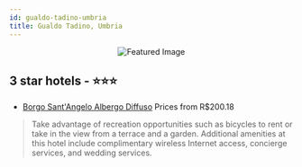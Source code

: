 ```yaml
---
id: gualdo-tadino-umbria
title: Gualdo Tadino, Umbria
---
```


<center><img src="https://i.travelapi.com/hotels/12000000/11960000/11956800/11956712/a6cdd5c6_z.jpg" alt="Featured Image" /></center>


##  3 star hotels - ⭐️⭐️⭐️

-    [Borgo Sant'Angelo Albergo Diffuso](https://us.hurb.com/hotels/gualdo-tadino/borgo-sant-angelo-albergo-diffuso-JNP-JP133495?cmp=18055) Prices from R$200.18
   > Take advantage of recreation opportunities such as bicycles to rent or take in the view from a terrace and a garden. Additional amenities at this hotel include complimentary wireless Internet access, concierge services, and wedding services.
